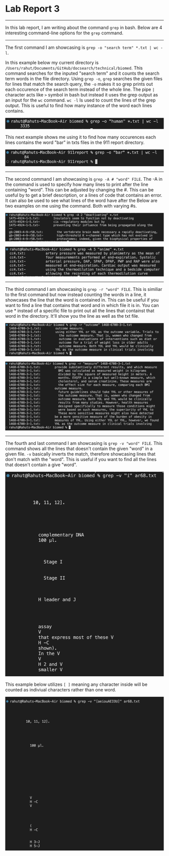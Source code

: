 # Lab Report 3
---

In this lab report, I am writing about the command `grep` in bash. Below are 4 interesting command-line options for the `grep` command.

---

The first command I am showcasing is `grep -o "search term" *.txt | wc -l`. 

In this example below my current directory is `/Users/rahut/Documents/GitHub/docsearch/technical/biomed`. This command searches for the inputed "search term" and it counts the search term words in the file directory. Using `grep -o`, `grep` searches the given files for lines that match the search query, the `-o` makes it so grep prints out each occurence of the search term instead of the whole line. The pipe `|` character acts like `>` symbol in bash but instead it uses the grep output as an input for the `wc` command. `wc -l` Is used to count the lines of the grep output. This is useful to find how many instance of the word each lines contains.

![img1](labss1.png)

This next example shows me using it to find how many occurences each lines contains the word "bar" in txts files in the 911 report directory.

![img2](lab3ss2.png)

---

The second command I am showcasing is `grep -A # "word" FILE`. The -A in the command is used to specify how many lines to print after the line containing "word". This can be adjusted by changing the #. This can be useful by to get a brief description, or a lines of code that contains an error. It can also be used to see what lines of the word have after the Below are two examples on me using the command. Both with varying #s.

![img3](lab3ss3.png)

![img4](lab3ss4.png)

---

The third command I am showcasing is `grep -r "word" FILE`. This is similiar to the first command but now instead counting the words in a line, it showcases the line that the word is contained in. This can be useful if you want to find a line that contains that word and in which file it is in. You can use * instead of a specific file to print out all the lines that containst that word in the directory. It'll show you the line as well as the txt file.

![img5](lab3ss5.png)

![img6](lab3ss6.png)

---

The fourth and last command I am showcasing is `grep -v "word" FILE`. This command shows all the lines that doesn't contain the given "word" in a given file. `-v` basically inverts the match, therefore showcasing lines that don't match with the "word". This is useful if you want to find all the lines that doesn't contain a give "word". 

![img7](lab3ss7.png)

This example below utilizes `[ ]` meaning any character inside will be counted as indiviual characters rather than one word.

![img8](lab3ss8.png)
